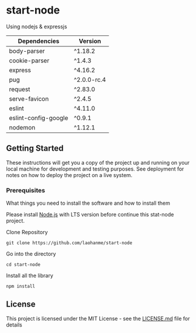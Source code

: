 # start-node


Using nodejs & expressjs

Dependencies | Version
--- | --- |
body-parser | ^1.18.2
cookie-parser | ^1.4.3
express | ^4.16.2
pug | ^2.0.0-rc.4
request | ^2.83.0
serve-favicon | ^2.4.5
eslint | ^4.11.0
eslint-config-google | ^0.9.1
nodemon | ^1.12.1

## Getting Started

These instructions will get you a copy of the project up and running on your local machine for development and testing purposes. See deployment for notes on how to deploy the project on a live system.

### Prerequisites

What things you need to install the software and how to install them

Please install [Node.js](https://nodejs.org/en/) with LTS version before continue this stat-node project.

Clone Repository
```
git clone https://github.com/laohanme/start-node
```

Go into the directory
```
cd start-node
```
Install all the library 
```
npm install
```
## License

This project is licensed under the MIT License - see the [LICENSE.md](LICENSE.md) file for details

